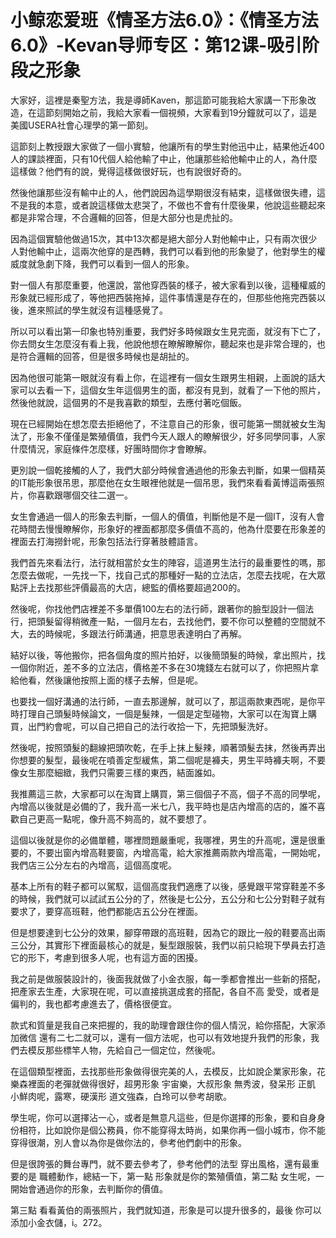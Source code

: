 # 小鲸恋爱班《情圣方法6.0》：《情圣方法6.0》-Kevan导师专区：第12课-吸引阶段之形象

大家好，這裡是秦聖方法，我是導師Kaven，那這節可能我給大家講一下形象改造，在這節刻開始之前，我給大家看一個視頻，大家看到19分鐘就可以了，這是美國USERA社會心理學的第一節刻。

這節刻上教授跟大家做了一個小實驗，他讓所有的學生對他迅中止，結果他近400人的課談裡面，只有10代個人給他輸了中止，他讓那些給他輸中止的人，為什麼這樣做？他們有的說，覺得這樣做很好玩，也有說很好奇的。

然後他讓那些沒有輸中止的人，他們說因為這學期很沒有結束，這樣做很失禮，這不是我的本意，或者說這樣做太悲哭了，不做也不會有什麼後果，他說這些聽起來都是非常合理，不合邏輯的回答，但是大部分也是虎扯的。

因為這個實驗他做過15次，其中13次都是絕大部分人對他輸中止，只有兩次很少人對他輸中止，這兩次他穿的是西轉，我們可以看到他的形象變了，他對學生的權威度就急劇下降，我們可以看到一個人的形象。

對一個人有那麼重要，他還說，當他穿西裝的樣子，被大家看到以後，這種權威的形象就已經形成了，等他把西裝拖掉，這件事情還是存在的，但那些他拖完西裝以後，進來照試的學生就沒有這種感覺了。

所以可以看出第一印象也特別重要，我們好多時候跟女生見完面，就沒有下亡了，你去問女生怎麼沒有看上我，他說他想在瞭解瞭解你，聽起來也是非常合理的，也是符合邏輯的回答，但是很多時候也是胡扯的。

因為他很可能第一眼就沒有看上你，在這裡有一個女生跟男生相親，上面說的話大家可以去看一下，這個女生年這個男生的面，都沒有見到，就看了一下他的照片，然後他就說，這個男的不是我喜歡的類型，去應付著吃個飯。

現在已經開始在想怎麼去拒絕他了，不注意自己的形象，很可能第一關就被女生淘汰了，形象不僅僅是繁殖價值，我們今天人跟人的瞭解很少，好多同學同事，人家什麼情況，家庭條件怎麼樣，好團時間你才會瞭解。

更別說一個乾接觸的人了，我們大部分時候會通過他的形象去判斷，如果一個精英的IT能形象很吊思，那麼他在女生眼裡他就是一個吊思，我們來看看黃博這兩張照片，你喜歡跟哪個交往二選一。

女生會通過一個人的形象去判斷，一個人的價值，判斷他是不是一個IT，沒有人會花時間去慢慢瞭解你，形象好的裡面都那麼多價值不高的，他為什麼要在形象差的裡面去打海撈針呢，形象包括法行穿著肢體語言。

我們首先來看法行，法行就相當於女生的陣容，這道男生法行的最重要性的嗎，那怎麼去做呢，一先找一下，找自己式的那種好一點的立法店，怎麼去找呢，在大眾點評上去找那些評價最高的大店，總監的價格要超過200的。

然後呢，你找他們店裡差不多單價100左右的法行師，跟著你的臉型設計一個法行，把頭髮留得稍微產一點，一個月左右，去找他們，要不你可以整體的空間就不大，去的時候呢，多跟法行師溝通，把意思表達明白了再解。

結好以後，等他搬你，把各個角度的照片拍好，以後簡頭髮的時候，拿出照片，找一個你附近，差不多的立法店，價格差不多在30塊錢左右就可以了，你把照片拿給他看，然後讓他按照上面的樣子去解，但是呢。

也要找一個好溝通的法行師，一直去那邊解，就可以了，那這兩款東西呢，是你平時打理自己頭髮時候論文，一個是髮辣，一個是定型碰物，大家可以在淘寶上購買，出門約會呢，可以自己把自己的法行收拾一下，先把頭髮洗好。

然後呢，按照頭髮的翻線把頭吹乾，在手上抹上髮辣，順著頭髮去抹，然後再弄出你想要的髮型，最後呢在噴善定型緩焦，第二個呢是褲夫，男生平時褲夫啊，不要像女生那麼細緻，我們只需要三樣的東西，結面誰如。

我推薦這三款，大家都可以在淘寶上購買，第三個個子不高，個子不高的同學呢，內增高以後就是必備的了，我升高一米七八，我平時也是店內增高的店的，誰不喜歡自己更高一點呢，像升高不夠高的，就不要想了。

這個以後就是你的必備單體，哪裡問題嚴重呢，我哪裡，男生的升高呢，還是很重要的，不要出窗內增高鞋要窗，內增高電，給大家推薦兩款內增高電，一開始呢，我們店三公分左右的內增高，這個高度呢。

基本上所有的鞋子都可以駕馭，這個高度我們適應了以後，感覺跟平常穿鞋差不多的時候，我們就可以試試五公分的了，然後是七公分，五公分和七公分對鞋子就有要求了，要穿高班鞋，他們都能店五公分在裡面。

但是想要達到七公分的效果，腳穿帶跟的高班鞋，因為它的跟比一般的鞋要高出兩三公分，其實形下裡面最核心的就是，髮型跟服裝，我們以前只給現下學員去打造它的形下，考慮到很多人呢，也有這方面的困擾。

我之前是做服裝設計的，後面我就做了小金衣服，每一季都會推出一些新的搭配，把產家去生產，大家現在呢，可以直接挑選成套的搭配，各自不高 愛受，或者是偏判的，我也都考慮進去了，價格很便宜。

款式和質量是我自己來把握的，我的助理會跟住你的個人情況，給你搭配，大家添加微信 還有二七二就可以，還有一個方法呢，也可以有效地提升我們的形象，我們去模反那些標竿人物，先給自己一個定位，然後呢。

在這個類型裡面，去找那些形象做得很完美的人，去模反，比如說企業家形象，花樂森裡面的老彈就做得很好，超男形象 宇宙樂，大叔形象 無秀波，發呆形 正凱 小鮮肉呢，露寒，硬漢形 道文強森，白玲可以參考胡歌。

學生呢，你可以選擇沾一心，或者是無意凡這些，但是你選擇的形象，要和自身身份相符，比如說你是個公務員，你不能穿得太時尚，如果你再一個小城市，你不能穿得很潮，別人會以為你是做你法的，參考他們劇中的形象。

但是很誇張的舞台專門，就不要去參考了，參考他們的法型 穿出風格，還有最重要的是 職體動作，總結一下，第一點 形象就是你的繁殖價值，第二點 女生呢，一開始會通過你的形象，去判斷你的價值。

第三點 看看黃伯的兩張照片，我們就知道，形象是可以提升很多的，最後 你可以添加小金衣儲，i。272。